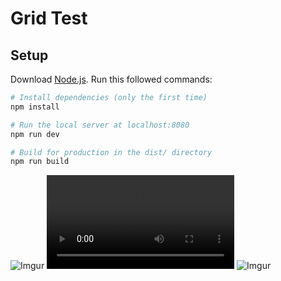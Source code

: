 # Grid Test
## Setup
Download [Node.js](https://nodejs.org/en/download/).
Run this followed commands:

``` bash
# Install dependencies (only the first time)
npm install

# Run the local server at localhost:8080
npm run dev

# Build for production in the dist/ directory
npm run build
```

![Imgur](https://imgur.com/c5aXbab.gif)
![Imgur](https://imgur.com/LFtMe5O.mp4)
![Imgur](https://imgur.com/aeMW3zu.gif)
